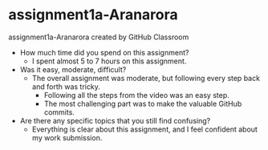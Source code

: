 # assignment1a-Aranarora
assignment1a-Aranarora created by GitHub Classroom

- How much time did you spend on this assignment?
  - I spent almost 5 to 7 hours on this assignment.
- Was it easy, moderate, difficult?
  - The overall assignment was moderate, but following every step back and forth was tricky.
    - Following all the steps from the video was an easy step.
    - The most challenging part was to make the valuable GitHub commits.
- Are there any specific topics that you still find confusing? 
  - Everything is clear about this assignment, and I feel confident about my work submission.
